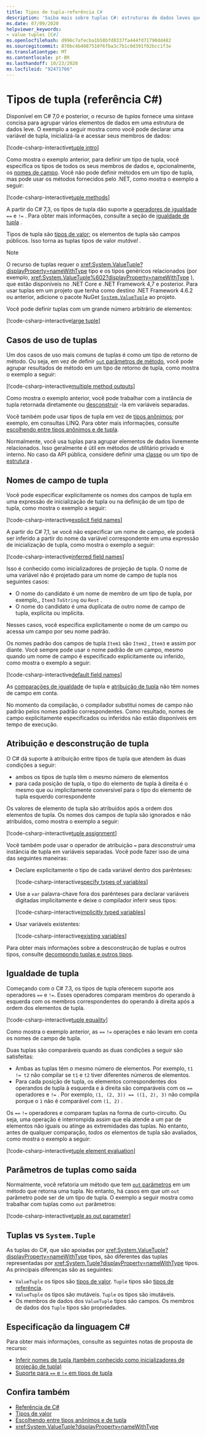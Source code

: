 ```yaml
---
title: Tipos de tupla-referência C#
description: 'Saiba mais sobre tuplas C#: estruturas de dados leves que você pode usar para agrupar elementos de dados livremente relacionados'
ms.date: 07/09/2020
helpviewer_keywords:
- value tuples [C#]
ms.openlocfilehash: d996c7afecba1b58bfd8337fa444fd71790dd482
ms.sourcegitcommit: 870bc4b4087510f6fba3c7b1c0d391f02bcc1f3e
ms.translationtype: MT
ms.contentlocale: pt-BR
ms.lasthandoff: 10/23/2020
ms.locfileid: "92471766"
---
```

# <a name="tuple-types-c-reference"></a>Tipos de tupla (referência C#)

Disponível em C# 7,0 e posterior, o recurso de *tuplas* fornece uma sintaxe concisa para agrupar vários elementos de dados em uma estrutura de dados leve. O exemplo a seguir mostra como você pode declarar uma variável de tupla, inicializá-la e acessar seus membros de dados:

[!code-csharp-interactive[tuple intro](snippets/shared/ValueTuples.cs#Introduction)]

Como mostra o exemplo anterior, para definir um tipo de tupla, você especifica os tipos de todos os seus membros de dados e, opcionalmente, os [nomes de campo](#tuple-field-names). Você não pode definir métodos em um tipo de tupla, mas pode usar os métodos fornecidos pelo .NET, como mostra o exemplo a seguir:

[!code-csharp-interactive[tuple methods](snippets/shared/ValueTuples.cs#MethodOnTuples)]

A partir do C# 7,3, os tipos de tupla dão suporte a [operadores de igualdade](../operators/equality-operators.md) `==` e `!=` . Para obter mais informações, consulte a seção de [igualdade de tupla](#tuple-equality) .

Tipos de tupla são [tipos de valor](value-types.md); os elementos de tupla são campos públicos. Isso torna as tuplas tipos de valor *mutável* .

> [!NOTE]
> O recurso de tuplas requer o <xref:System.ValueTuple?displayProperty=nameWithType> tipo e os tipos genéricos relacionados (por exemplo, <xref:System.ValueTuple%602?displayProperty=nameWithType> ), que estão disponíveis no .NET Core e .NET Framework 4,7 e posterior. Para usar tuplas em um projeto que tenha como destino .NET Framework 4.6.2 ou anterior, adicione o pacote NuGet [`System.ValueTuple`](https://www.nuget.org/packages/System.ValueTuple/) ao projeto.

Você pode definir tuplas com um grande número arbitrário de elementos:

[!code-csharp-interactive[large tuple](snippets/shared/ValueTuples.cs#LargeTuple)]

## <a name="use-cases-of-tuples"></a>Casos de uso de tuplas

Um dos casos de uso mais comuns de tuplas é como um tipo de retorno de método. Ou seja, em vez de definir [ `out` parâmetros de método](../keywords/out-parameter-modifier.md), você pode agrupar resultados de método em um tipo de retorno de tupla, como mostra o exemplo a seguir:

[!code-csharp-interactive[multiple method outputs](snippets/shared/ValueTuples.cs#MultipleReturns)]

Como mostra o exemplo anterior, você pode trabalhar com a instância de tupla retornada diretamente ou [desconstruir](#tuple-assignment-and-deconstruction) -la em variáveis separadas.

Você também pode usar tipos de tupla em vez de [tipos anônimos](../../programming-guide/classes-and-structs/anonymous-types.md); por exemplo, em consultas LINQ. Para obter mais informações, consulte [escolhendo entre tipos anônimos e de tupla](../../../standard/base-types/choosing-between-anonymous-and-tuple.md).

Normalmente, você usa tuplas para agrupar elementos de dados livremente relacionados. Isso geralmente é útil em métodos de utilitário privado e interno. No caso da API pública, considere definir uma [classe](../keywords/class.md) ou um tipo de [estrutura](struct.md) .

## <a name="tuple-field-names"></a>Nomes de campo de tupla

Você pode especificar explicitamente os nomes dos campos de tupla em uma expressão de inicialização de tupla ou na definição de um tipo de tupla, como mostra o exemplo a seguir:

[!code-csharp-interactive[explicit field names](snippets/shared/ValueTuples.cs#ExplicitFieldNames)]

A partir do C# 7,1, se você não especificar um nome de campo, ele poderá ser inferido a partir do nome da variável correspondente em uma expressão de inicialização de tupla, como mostra o exemplo a seguir:

[!code-csharp-interactive[inferred field names](snippets/shared/ValueTuples.cs#InferFieldNames)]

Isso é conhecido como inicializadores de projeção de tupla. O nome de uma variável não é projetado para um nome de campo de tupla nos seguintes casos:

- O nome do candidato é um nome de membro de um tipo de tupla, por exemplo,, `Item3` `ToString` ou `Rest` .
- O nome do candidato é uma duplicata de outro nome de campo de tupla, explícita ou implícita.

Nesses casos, você especifica explicitamente o nome de um campo ou acessa um campo por seu nome padrão.

Os nomes padrão dos campos de tupla `Item1` são `Item2` , `Item3` e assim por diante. Você sempre pode usar o nome padrão de um campo, mesmo quando um nome de campo é especificado explicitamente ou inferido, como mostra o exemplo a seguir:

[!code-csharp-interactive[default field names](snippets/shared/ValueTuples.cs#DefaultFieldNames)]

As [comparações de igualdade](#tuple-equality) de tupla e [atribuição de tupla](#tuple-assignment-and-deconstruction) não têm nomes de campo em conta.

No momento da compilação, o compilador substitui nomes de campo não padrão pelos nomes padrão correspondentes. Como resultado, nomes de campo explicitamente especificados ou inferidos não estão disponíveis em tempo de execução.

## <a name="tuple-assignment-and-deconstruction"></a>Atribuição e desconstrução de tupla

O C# dá suporte à atribuição entre tipos de tupla que atendem às duas condições a seguir:

- ambos os tipos de tupla têm o mesmo número de elementos
- para cada posição de tupla, o tipo do elemento de tupla à direita é o mesmo que ou implicitamente conversível para o tipo do elemento de tupla esquerdo correspondente

Os valores de elemento de tupla são atribuídos após a ordem dos elementos de tupla. Os nomes dos campos de tupla são ignorados e não atribuídos, como mostra o exemplo a seguir:

[!code-csharp-interactive[tuple assignment](snippets/shared/ValueTuples.cs#Assignment)]

Você também pode usar o operador de atribuição `=` para *desconstruir* uma instância de tupla em variáveis separadas. Você pode fazer isso de uma das seguintes maneiras:

- Declare explicitamente o tipo de cada variável dentro dos parênteses:

  [!code-csharp-interactive[specify types of variables](snippets/shared/ValueTuples.cs#DeconstructExplicit)]

- Use a `var` palavra-chave fora dos parênteses para declarar variáveis digitadas implicitamente e deixe o compilador inferir seus tipos:

  [!code-csharp-interactive[implicitly typed variables](snippets/shared/ValueTuples.cs#DeconstructVar)]

- Usar variáveis existentes:

  [!code-csharp-interactive[existing variables](snippets/shared/ValueTuples.cs#DeconstructExisting)]

Para obter mais informações sobre a desconstrução de tuplas e outros tipos, consulte [decompondo tuplas e outros tipos](../../deconstruct.md).

## <a name="tuple-equality"></a>Igualdade de tupla

Começando com o C# 7.3, os tipos de tupla oferecem suporte aos operadores `==` e `!=`. Esses operadores comparam membros do operando à esquerda com os membros correspondentes do operando à direita após a ordem dos elementos de tupla.

[!code-csharp-interactive[tuple equality](snippets/shared/ValueTuples.cs#TupleEquality)]

Como mostra o exemplo anterior, as `==` `!=` operações e não levam em conta os nomes de campo de tupla.

Duas tuplas são comparáveis quando as duas condições a seguir são satisfeitas:

- Ambas as tuplas têm o mesmo número de elementos. Por exemplo, `t1 != t2` não compilar se `t1` e `t2` tiver diferentes números de elementos.
- Para cada posição de tupla, os elementos correspondentes dos operandos de tupla à esquerda e à direita são comparáveis com os `==` operadores e `!=` . Por exemplo, `(1, (2, 3)) == ((1, 2), 3)` não compila porque o `1` não é comparável com `(1, 2)` .

Os `==` `!=` operadores e comparam tuplas na forma de curto-circuito. Ou seja, uma operação é interrompida assim que ela atende a um par de elementos não iguais ou atinge as extremidades das tuplas. No entanto, antes de qualquer comparação, *todos os* elementos de tupla são avaliados, como mostra o exemplo a seguir:

[!code-csharp-interactive[tuple element evaluation](snippets/shared/ValueTuples.cs#TupleEvaluationForEquality)]

## <a name="tuples-as-out-parameters"></a>Parâmetros de tuplas como saída

Normalmente, você refatoria um método que tem [ `out` parâmetros](../keywords/out-parameter-modifier.md) em um método que retorna uma tupla. No entanto, há casos em que um `out` parâmetro pode ser de um tipo de tupla. O exemplo a seguir mostra como trabalhar com tuplas como `out` parâmetros:

[!code-csharp-interactive[tuple as out parameter](snippets/shared/ValueTuples.cs#TupleAsOutParameter)]

## <a name="tuples-vs-systemtuple"></a>Tuplas vs `System.Tuple`

As tuplas do C#, que são apoiadas por <xref:System.ValueTuple?displayProperty=nameWithType> tipos, são diferentes das tuplas representadas por <xref:System.Tuple?displayProperty=nameWithType> tipos. As principais diferenças são as seguintes:

- `ValueTuple` os tipos são [tipos de valor](value-types.md). `Tuple` tipos são [tipos de referência](../keywords/reference-types.md).
- `ValueTuple` os tipos são mutáveis. `Tuple` os tipos são imutáveis.
- Os membros de dados dos `ValueTuple` tipos são campos. Os membros de dados dos `Tuple` tipos são propriedades.

## <a name="c-language-specification"></a>Especificação da linguagem C#

Para obter mais informações, consulte as seguintes notas de proposta de recurso:

- [Inferir nomes de tupla (também conhecido como inicializadores de projeção de tupla)](~/_csharplang/proposals/csharp-7.1/infer-tuple-names.md)
- [Suporte para `==` e `!=` em tipos de tupla](~/_csharplang/proposals/csharp-7.3/tuple-equality.md)

## <a name="see-also"></a>Confira também

- [Referência de C#](../index.md)
- [Tipos de valor](value-types.md)
- [Escolhendo entre tipos anônimos e de tupla](../../../standard/base-types/choosing-between-anonymous-and-tuple.md)
- <xref:System.ValueTuple?displayProperty=nameWithType>
